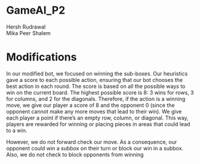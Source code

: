 # GameAI_P2
Hersh Rudrawal <br> Mika Peer Shalem

# Modifications
In our modified bot, we focused on winning the sub-boxes. Our heuristics gave a score to each possible action, ensuring that our bot chooses the best action in each round. 
The score is based on all the possible ways to win on the current board. The highest possible score is 8: 3 wins for rows, 3 for columns, and 2 for the diagonals. 
Therefore, if the action is a winning move, we give our player a score of 8 and the opponent 0 (since the opponent cannot make any more moves that lead to their win). We give each player a point if there’s an empty row, column, or diagonal. This way, players are rewarded for winning or placing pieces in areas that could lead to a win.

However, we do not forward check our move.
As a consequence, our opponent could win a subbox on their turn or block our win in a subbox.
Also, we do not check to block opponents from winning